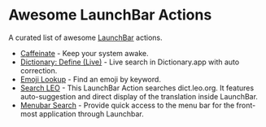 # Awesome LaunchBar Actions
A curated list of awesome [LaunchBar](https://obdev.at/launchbar) actions.

- [Caffeinate](https://renaghan.com/launchbar/caffeinate/) - Keep your system awake.
- [Dictionary: Define (Live)](http://github.com/nbjahan/launchbar-livedic) - Live search in Dictionary.app with auto correction.
- [Emoji Lookup](https://github.com/jasonrudolph/launchbar-emoji-lookup) - Find an emoji by keyword.
- [Search LEO](http://manuel.weiel.eu/private-projects/launchbar-actions/search-leo/) - This LaunchBar Action searches dict.leo.org. It features auto-suggestion and direct display of the translation inside LaunchBar.
- [Menubar Search](https://github.com/jordicl/launchbar-menubar-search) - Provide quick access to the menu bar for the front-most application through Launchbar.
